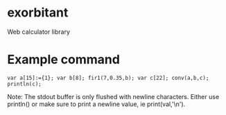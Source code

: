 # exorbitant
Web calculator library

# Example command
```
var a[15]:={1}; var b[8]; fir1(7,0.35,b); var c[22]; conv(a,b,c); println(c);
```

Note: The stdout buffer is only flushed with newline characters. Either use println() or make sure to print a newline value, ie print(val,'\n').
